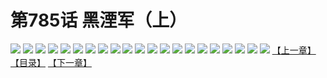 # 第785话 黑湮军（上）
![](https://mhpic.xiaomingtaiji.net/comic/D/斗破苍穹/第785话F1_262451/1.jpg-zymk.middle.webp)
![](https://mhpic.xiaomingtaiji.net/comic/D/斗破苍穹/第785话F1_262451/2.jpg-zymk.middle.webp)
![](https://mhpic.xiaomingtaiji.net/comic/D/斗破苍穹/第785话F1_262451/3.jpg-zymk.middle.webp)
![](https://mhpic.xiaomingtaiji.net/comic/D/斗破苍穹/第785话F1_262451/4.jpg-zymk.middle.webp)
![](https://mhpic.xiaomingtaiji.net/comic/D/斗破苍穹/第785话F1_262451/5.jpg-zymk.middle.webp)
![](https://mhpic.xiaomingtaiji.net/comic/D/斗破苍穹/第785话F1_262451/6.jpg-zymk.middle.webp)
![](https://mhpic.xiaomingtaiji.net/comic/D/斗破苍穹/第785话F1_262451/7.jpg-zymk.middle.webp)
![](https://mhpic.xiaomingtaiji.net/comic/D/斗破苍穹/第785话F1_262451/8.jpg-zymk.middle.webp)
![](https://mhpic.xiaomingtaiji.net/comic/D/斗破苍穹/第785话F1_262451/9.jpg-zymk.middle.webp)
![](https://mhpic.xiaomingtaiji.net/comic/D/斗破苍穹/第785话F1_262451/10.jpg-zymk.middle.webp)
![](https://mhpic.xiaomingtaiji.net/comic/D/斗破苍穹/第785话F1_262451/11.jpg-zymk.middle.webp)
![](https://mhpic.xiaomingtaiji.net/comic/D/斗破苍穹/第785话F1_262451/12.jpg-zymk.middle.webp)
![](https://mhpic.xiaomingtaiji.net/comic/D/斗破苍穹/第785话F1_262451/13.jpg-zymk.middle.webp)
![](https://mhpic.xiaomingtaiji.net/comic/D/斗破苍穹/第785话F1_262451/14.jpg-zymk.middle.webp)
![](https://mhpic.xiaomingtaiji.net/comic/D/斗破苍穹/第785话F1_262451/15.jpg-zymk.middle.webp)
![](https://mhpic.xiaomingtaiji.net/comic/D/斗破苍穹/第785话F1_262451/16.jpg-zymk.middle.webp)
![](https://mhpic.xiaomingtaiji.net/comic/D/斗破苍穹/第785话F1_262451/17.jpg-zymk.middle.webp)
![](https://mhpic.xiaomingtaiji.net/comic/D/斗破苍穹/第785话F1_262451/18.jpg-zymk.middle.webp)
![](https://mhpic.xiaomingtaiji.net/comic/D/斗破苍穹/第785话F1_262451/19.jpg-zymk.middle.webp)
![](https://mhpic.xiaomingtaiji.net/comic/D/斗破苍穹/第785话F1_262451/20.jpg-zymk.middle.webp)
![](https://mhpic.xiaomingtaiji.net/comic/D/斗破苍穹/第785话F1_262451/21.jpg-zymk.middle.webp)
[【上一章】](./788.md)
[【目录】](./README.md)
[【下一章】](./790.md)
